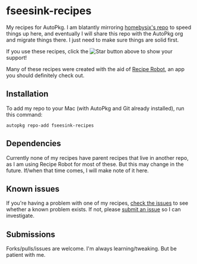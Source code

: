 # fseesink-recipes

My recipes for AutoPkg.  I am blatantly mirroring [homebysix's repo](https://github.com/autopkg/homebysix-recipes) to speed things up here, and eventually I will share this repo with the AutoPkg org and migrate things there.  I just need to make sure things are solid first.

If you use these recipes, click the ![Star](README-images/star.png) button above to show your support!

Many of these recipes were created with the aid of [Recipe Robot](https://github.com/homebysix/recipe-robot), an app you should definitely check out.


## Installation

To add my repo to your Mac (with AutoPkg and Git already installed), run this command:

```
autopkg repo-add fseesink-recipes
```


## Dependencies

Currently none of my recipes have parent recipes that live in another repo, as I am using Recipe Robot for most of these.  But this may change in the future.  If/when that time comes, I will make note of it here.


## Known issues

If you're having a problem with one of my recipes, [check the issues](https://github.com/autopkg/fseesink-recipes/issues) to see whether a known problem exists. If not, please [submit an issue](https://github.com/autopkg/fseesink-recipes/issues/new) so I can investigate.


## Submissions

Forks/pulls/issues are welcome. I'm always learning/tweaking.  But be patient with me.
